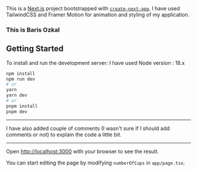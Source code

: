 This is a [Next.js](https://nextjs.org) project bootstrapped with [`create-next-app`](https://nextjs.org/docs/app/api-reference/cli/create-next-app).
I have used TailwindCSS and Framer Motion for animation and styling of my application.
### This is Baris Ozkal
## Getting Started

To install and run the development server:
I have used Node version : 18.x
```bash
npm install
npm run dev
# or
yarn
yarn dev
# or
pnpm install
pnpm dev
```

***
I have also added couple of comments (I wasn't sure if I should add comments or not) to explain the code a little bit. 
***

Open [http://localhost:3000](http://localhost:3000) with your browser to see the result.

You can start editing the page by modifying `numberOfCups` in `app/page.tsx`.
